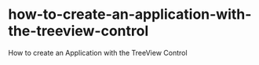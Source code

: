 # how-to-create-an-application-with-the-treeview-control
How to create an Application with the TreeView Control
